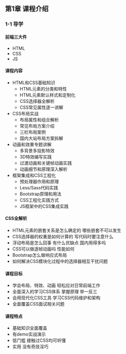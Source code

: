 ## 第1章 课程介绍

### 1-1 导学 ###
#### 前端三大件 ####
- HTML
- CSS
- JS
#### 课程内容 ####
- HTML和CSS基础知识
	- HTML元素的分类和特性
	- HTML元素默认样式和定制化
	- CSS选择器全解析
	- CSS常见属性逐一讲解
- CSS布局实战
	- 布局属性和组合解析
	- 常见布局方案介绍
	- 三栏布局案例
	- 国内大站布局方案拆解
- 动画和效果专题讲解
	- 多背景多投影特效
	- 3D特效编写实践
	- 过渡动画和关键帧动画实践
	- 动画细节和原理深入解析
- 框架集成和CSS工程化
	- 预处理器作用和原理
	- Less/Sass代码实践
	- Bootstrap原理和用法
	- CSS工程化实践方式
	- JS框架中的CSS集成实践
#### CSS全解析 ####
- HTML元素的嵌套关系是怎么确定的 哪些嵌套不可以发生
- CSS选择器的权重是如何计算的 写代码时要注意什么
- 浮动布局是怎么回事 有什么优缺点 国内用得多吗
- CSS可以做逐帧动画吗 性能如何
- Bootstrap怎么做响应式布局
- 如何解决CSS模块化过程中的选择器相互干扰问题
#### 课程目标 ####
- 学会布局、特效、动画 轻松应对日常前端工作
- 全面深入的学习CSS体系 掌握原理 举一反三
- 会用现代化CSS工具 学习CSS代码维护和架构
- 全面覆盖CSS面试相关问题
#### 课程特点 ####
- 基础知识全面覆盖
- 有demo实战演示
- 低门槛 接触过CSS均可听懂
- 实用 没有奇技淫巧